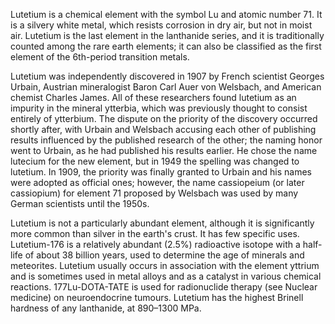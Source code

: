 ﻿Lutetium is a chemical element with the symbol Lu and atomic number 71. It is a silvery white metal, which resists corrosion in dry air, but not in moist air. Lutetium is the last element in the lanthanide series, and it is traditionally counted among the rare earth elements; it can also be classified as the first element of the 6th-period transition metals.

Lutetium was independently discovered in 1907 by French scientist Georges Urbain, Austrian mineralogist Baron Carl Auer von Welsbach, and American chemist Charles James. All of these researchers found lutetium as an impurity in the mineral ytterbia, which was previously thought to consist entirely of ytterbium. The dispute on the priority of the discovery occurred shortly after, with Urbain and Welsbach accusing each other of publishing results influenced by the published research of the other; the naming honor went to Urbain, as he had published his results earlier. He chose the name lutecium for the new element, but in 1949 the spelling was changed to lutetium. In 1909, the priority was finally granted to Urbain and his names were adopted as official ones; however, the name cassiopeium (or later cassiopium) for element 71 proposed by Welsbach was used by many German scientists until the 1950s.

Lutetium is not a particularly abundant element, although it is significantly more common than silver in the earth's crust. It has few specific uses. Lutetium-176 is a relatively abundant (2.5%) radioactive isotope with a half-life of about 38 billion years, used to determine the age of minerals and meteorites. Lutetium usually occurs in association with the element yttrium and is sometimes used in metal alloys and as a catalyst in various chemical reactions. 177Lu-DOTA-TATE is used for radionuclide therapy (see Nuclear medicine) on neuroendocrine tumours. Lutetium has the highest Brinell hardness of any lanthanide, at 890–1300 MPa.
